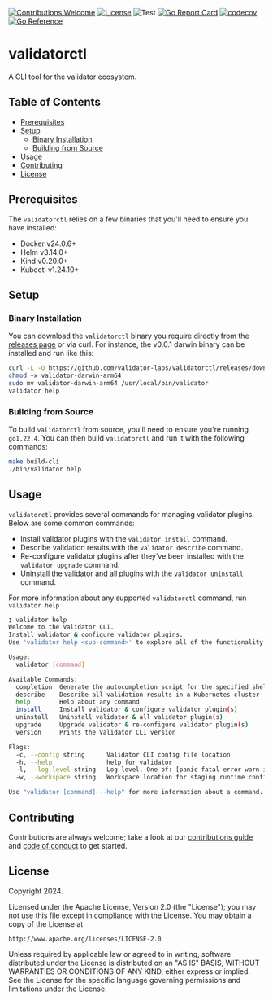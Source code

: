[![Contributions Welcome](https://img.shields.io/badge/contributions-welcome-brightgreen.svg?style=flat)](https://github.com/validator-labs/validatorctl/issues)
[![License](https://img.shields.io/badge/License-Apache%202.0-blue.svg)](https://opensource.org/licenses/Apache-2.0)
![Test](https://github.com/validator-labs/validatorctl/actions/workflows/test.yaml/badge.svg)
[![Go Report Card](https://goreportcard.com/badge/github.com/validator-labs/validatorctl)](https://goreportcard.com/report/github.com/validator-labs/validatorctl)
[![codecov](https://codecov.io/gh/validator-labs/validatorctl/graph/badge.svg?token=GVZ4LZ5SOY)](https://codecov.io/gh/validator-labs/validatorctl)
[![Go Reference](https://pkg.go.dev/badge/github.com/validator-labs/validatorctl.svg)](https://pkg.go.dev/github.com/validator-labs/validatorctl)

# validatorctl
A CLI tool for the validator ecosystem.

## Table of Contents
- [Prerequisites](#prerequisites)
- [Setup](#setup)
  - [Binary Installation](#binary-installation)
  - [Building from Source](#building-from-source)
- [Usage](#usage)
- [Contributing](#contributing)
- [License](#license)

## Prerequisites

The `validatorctl` relies on a few binaries that you'll need to ensure you have installed:
- Docker v24.0.6+
- Helm v3.14.0+
- Kind v0.20.0+
- Kubectl v1.24.10+

## Setup

### Binary Installation

You can download the `validatorctl` binary you require directly from the [releases page](https://github.com/validator-labs/validatorctl/releases) or via curl.
For instance, the v0.0.1 darwin binary can be installed and run like this:

```sh
curl -L -O https://github.com/validator-labs/validatorctl/releases/download/v0.0.1/validator-darwin-arm64
chmod +x validator-darwin-arm64
sudo mv validator-darwin-arm64 /usr/local/bin/validator
validator help
```

### Building from Source

To build `validatorctl` from source, you'll need to ensure you're running `go1.22.4`.
You can then build `validatorctl` and run it with the following commands:

```sh
make build-cli
./bin/validator help
```

## Usage
`validatorctl` provides several commands for managing validator plugins. Below are some common commands:
- Install validator plugins with the `validator install` command.
- Describe validation results with the `validator describe` command.
- Re-configure validator plugins after they've been installed with the `validator upgrade` command.
- Uninstall the validator and all plugins with the `validator uninstall` command.

For more information about any supported `validatorctl` command, run `validator help`
```sh
❯ validator help
Welcome to the Validator CLI.
Install validator & configure validator plugins.
Use 'validator help <sub-command>' to explore all of the functionality the Validator CLI has to offer.

Usage:
  validator [command]

Available Commands:
  completion  Generate the autocompletion script for the specified shell
  describe    Describe all validation results in a Kubernetes cluster
  help        Help about any command
  install     Install validator & configure validator plugin(s)
  uninstall   Uninstall validator & all validator plugin(s)
  upgrade     Upgrade validator & re-configure validator plugin(s)
  version     Prints the Validator CLI version

Flags:
  -c, --config string      Validator CLI config file location
  -h, --help               help for validator
  -l, --log-level string   Log level. One of: [panic fatal error warn info debug trace] (default "info")
  -w, --workspace string   Workspace location for staging runtime configurations and logs (default "$HOME/.validator")

Use "validator [command] --help" for more information about a command.
```

## Contributing
Contributions are always welcome; take a look at our [contributions guide](https://github.com/validator-labs/.github/blob/main/.github/CONTRIBUTING.md) and [code of conduct](https://github.com/validator-labs/.github/blob/main/.github/CODE_OF_CONDUCT.md) to get started.

## License

Copyright 2024.

Licensed under the Apache License, Version 2.0 (the "License");
you may not use this file except in compliance with the License.
You may obtain a copy of the License at

    http://www.apache.org/licenses/LICENSE-2.0

Unless required by applicable law or agreed to in writing, software
distributed under the License is distributed on an "AS IS" BASIS,
WITHOUT WARRANTIES OR CONDITIONS OF ANY KIND, either express or implied.
See the License for the specific language governing permissions and
limitations under the License.
